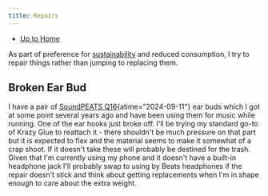 ```yaml
---
title: Repairs
---
```


- [Up to Home](./)

As part of preference for [sustainability](sustainability) and reduced
consumption, I try to repair things rather than jumping to replacing them.

## Broken Ear Bud

I have a pair of
[SoundPEATS Q16](https://www.youtube.com/watch?v=ndc6BSJ7fO8 "Soundpeats Q16 Earphones --How To Setup And Use - YouTube"){atime="2024-09-11"}
 ear buds which I got at some point several
years ago and have been using them for music while running. One of the ear
hooks just broke off. I'll be trying my standard go-to of Krazy Glue to reattach
it - there shouldn't be much pressure on that part but it is expected to flex
and the material seems to make it somewhat of a crap shoot. If it doesn't take
these will probably be destined for the trash. Given that I'm currently using
my phone and it doesn't have a built-in headphone jack I'll probably swap to
using by Beats headphones if the repair doesn't stick and think about getting
replacements when I'm in shape enough to care about the extra weight.
